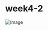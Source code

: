 # week4-2
![Image](https://github.com/user-attachments/assets/a4f40a90-9090-4e15-b851-b73eb7cee13d)
